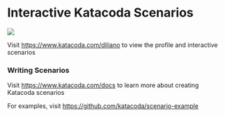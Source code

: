 # Interactive Katacoda Scenarios

[![](http://shields.katacoda.com/katacoda/diliano/count.svg)](https://www.katacoda.com/diliano "Get your profile on Katacoda.com")

Visit https://www.katacoda.com/diliano to view the profile and interactive scenarios

### Writing Scenarios
Visit https://www.katacoda.com/docs to learn more about creating Katacoda scenarios

For examples, visit https://github.com/katacoda/scenario-example
